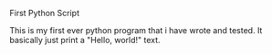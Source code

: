 First Python Script

This is my first ever python program that i have wrote and tested. 
It basically just print a "Hello, world!" text.
